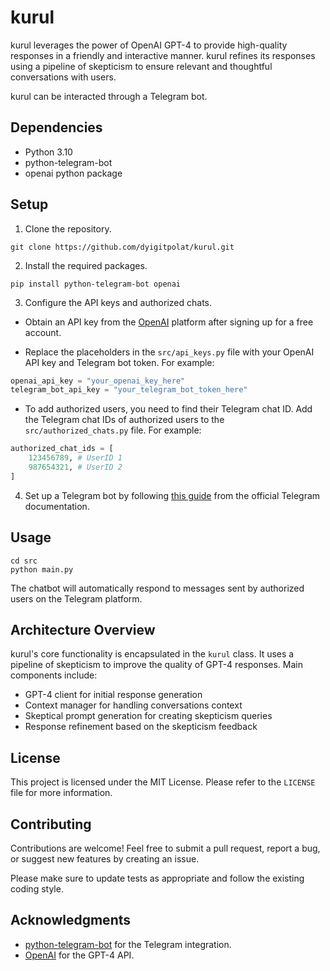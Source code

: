 # kurul

kurul leverages the power of OpenAI GPT-4 to provide high-quality responses in a friendly and interactive manner. kurul refines its responses using a pipeline of skepticism to ensure relevant and thoughtful conversations with users.

kurul can be interacted through a Telegram bot.

## Dependencies

- Python 3.10
- python-telegram-bot
- openai python package

## Setup

1. Clone the repository.

```
git clone https://github.com/dyigitpolat/kurul.git
```

2. Install the required packages.

```
pip install python-telegram-bot openai
```

3. Configure the API keys and authorized chats.

- Obtain an API key from the [OpenAI](https://beta.openai.com/signup/) platform after signing up for a free account.

- Replace the placeholders in the `src/api_keys.py` file with your OpenAI API key and Telegram bot token. For example:

```python
openai_api_key = "your_openai_key_here"
telegram_bot_api_key = "your_telegram_bot_token_here"
```

- To add authorized users, you need to find their Telegram chat ID. Add the Telegram chat IDs of authorized users to the `src/authorized_chats.py` file. For example:

```python
authorized_chat_ids = [
    123456789, # UserID 1
    987654321, # UserID 2
]
```

4. Set up a Telegram bot by following [this guide](https://core.telegram.org/bots#6-botfather) from the official Telegram documentation.

## Usage

```
cd src
python main.py
```

The chatbot will automatically respond to messages sent by authorized users on the Telegram platform.

## Architecture Overview

kurul's core functionality is encapsulated in the `kurul` class. It uses a pipeline of skepticism to improve the quality of GPT-4 responses. Main components include:

- GPT-4 client for initial response generation
- Context manager for handling conversations context
- Skeptical prompt generation for creating skepticism queries
- Response refinement based on the skepticism feedback

## License

This project is licensed under the MIT License. Please refer to the `LICENSE` file for more information.

## Contributing

Contributions are welcome! Feel free to submit a pull request, report a bug, or suggest new features by creating an issue.

Please make sure to update tests as appropriate and follow the existing coding style.

## Acknowledgments

- [python-telegram-bot](https://github.com/python-telegram-bot/python-telegram-bot) for the Telegram integration.
- [OpenAI](https://openai.com/) for the GPT-4 API.
